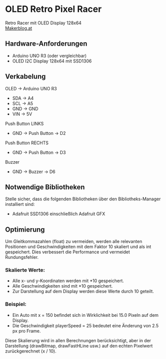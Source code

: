 # OLED Retro Pixel Racer

Retro Racer mit OLED Display 128x64  
[Makerblog.at](https://www.makerblog.at)

## Hardware-Anforderungen
- Arduino UNO R3 (oder vergleichbar)
- OLED I2C Display 128x64 mit SSD1306

## Verkabelung

OLED -> Arduino UNO R3
- SDA -> A4
- SCL -> A5
- GND -> GND
- VIN -> 5V

Push Button LINKS  
- GND -> Push Button -> D2

Push Button RECHTS  
- GND -> Push Button -> D3

Buzzer  
- GND -> Buzzer -> D6

## Notwendige Bibliotheken
Stelle sicher, dass die folgenden Bibliotheken über den Bibliotheks-Manager installiert sind:
- Adafruit SSD1306 einschließlich Adafruit GFX

## Optimierung
Um Gleitkommazahlen (float) zu vermeiden, werden alle relevanten Positionen und Geschwindigkeiten mit dem Faktor 10 skaliert und als int gespeichert. Dies verbessert die Performance und vermeidet Rundungsfehler.

### Skalierte Werte:
- Alle x- und y-Koordinaten werden mit *10 gespeichert.
- Alle Geschwindigkeiten sind mit *10 gespeichert.
- Zur Darstellung auf dem Display werden diese Werte durch 10 geteilt.

### Beispiel:
- Ein Auto mit x = 150 befindet sich in Wirklichkeit bei 15.0 Pixeln auf dem Display.
- Die Geschwindigkeit playerSpeed = 25 bedeutet eine Änderung von 2.5 px pro Frame.

Diese Skalierung wird in allen Berechnungen berücksichtigt, aber in der Darstellung (drawBitmap, drawFastHLine usw.) auf den echten Pixelwert zurückgerechnet (x / 10).
